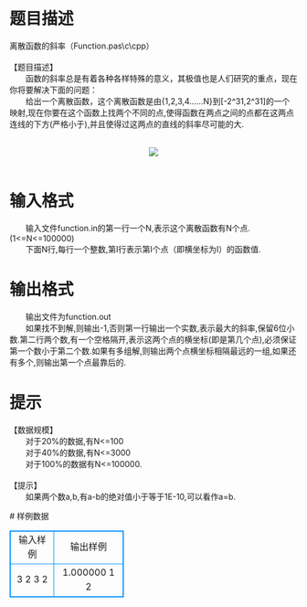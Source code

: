 # 

 
 # 题目描述 
<p>
离散函数的斜率（Function.pas\c\cpp）<br><br>【题目描述】<br>　　函数的斜率总是有着各种各样特殊的意义，其极值也是人们研究的重点，现在你将要解决下面的问题：<br>　　给出一个离散函数，这个离散函数是由{1,2,3,4......N}到[-2^31,2^31]的一个映射,现在你要在这个函数上找两个不同的点,使得函数在两点之间的点都在这两点连线的下方(严格小于),并且使得过这两点的直线的斜率尽可能的大.<br><br><center><img src="/source/joyoi/tyvj-3337/img/aHR0cDovL3d3dy5qb3lvaS5jbi9wcm9ibGVtL3R5dmotMzMzNy9wcm9ibGVtc19pbWFnZXMvMjExMS8xLmpwZw==.jpg"></img></center><br></p> 

 
 # 输入格式 
<p>
　　输入文件function.in的第一行一个N,表示这个离散函数有N个点.(1<=N<=100000)<br>　　下面N行,每行一个整数,第I行表示第I个点（即横坐标为I）的函数值.<br></p> 

 
 # 输出格式 
<p>
　　输出文件为function.out<br>　　如果找不到解,则输出-1,否则第一行输出一个实数,表示最大的斜率,保留6位小数.第二行两个数,有一个空格隔开,表示这两个点的横坐标(即是第几个点),必须保证第一个数小于第二个数.如果有多组解,则输出两个点横坐标相隔最远的一组,如果还有多个,则输出第一个点最靠后的.</p> 

 
 # 提示 
<p>
【数据规模】	<br>　　对于20%的数据,有N<=100	<br>　　对于40%的数据,有N<=3000<br>　　对于100%的数据有N<=100000.<br><br>【提示】	<br>　　如果两个数a,b,有a-b的绝对值小于等于1E-10,可以看作a=b.<br></p> 
# 样例数据
<style>
        table,table tr th, table tr td { border:1px solid #0094ff; }
        table { width: 200px; min-height: 25px; line-height: 25px; text-align: center; border-collapse: collapse;}   
    </style>
<table>
	<tr>
		<td>输入样例</td>
		<td>输出样例</td>
	</tr>
<tr><td>3
2
3
2</td><td>1.000000
1 2</td></tr></table>
